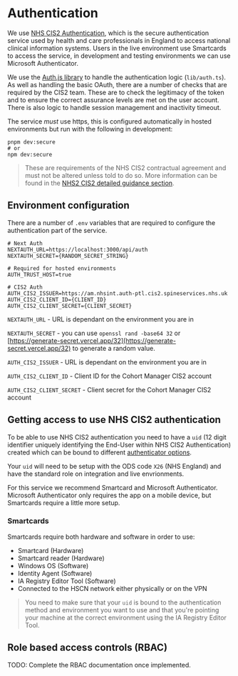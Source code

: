 # Authentication

We use [NHS CIS2 Authentication](https://digital.nhs.uk/services/care-identity-service/applications-and-services/cis2-authentication), which is the secure authentication service used by health and care professionals in England to access national clinical information systems. Users in the live environment use Smartcards to access the service, in development and testing environments we can use Microsoft Authenticator.

We use the [Auth.js library](https://authjs.dev/) to handle the authentication logic (`lib/auth.ts`). As well as handling the basic OAuth, there are a number of checks that are required by the CIS2 team. These are to check the legitimacy of the token and to ensure the correct assurance levels are met on the user account. There is also logic to handle session management and inactivity timeout.

The service _must_ use https, this is configured automatically in hosted environments but run with the following in development:

```
pnpm dev:secure
# or
npm dev:secure
```

> These are requirements of the NHS CIS2 contractual agreement and must not be altered unless told to do so.
> More information can be found in the [NHS2 CIS2 detailed guidance section](https://digital.nhs.uk/services/care-identity-service/applications-and-services/cis2-authentication/guidance-for-developers/detailed-guidance).

## Environment configuration

There are a number of `.env` variables that are required to configure the authentication part of the service.

```
# Next Auth
NEXTAUTH_URL=https://localhost:3000/api/auth
NEXTAUTH_SECRET={RANDOM_SECRET_STRING}

# Required for hosted environments
AUTH_TRUST_HOST=true

# CIS2 Auth
AUTH_CIS2_ISSUER=https://am.nhsint.auth-ptl.cis2.spineservices.nhs.uk
AUTH_CIS2_CLIENT_ID={CLIENT_ID}
AUTH_CIS2_CLIENT_SECRET={CLIENT_SECRET}
```

`NEXTAUTH_URL` - URL is dependant on the environment you are in

`NEXTAUTH_SECRET` - you can use `openssl rand -base64 32` or [https://generate-secret.vercel.app/32](https://generate-secret.vercel.app/32) to generate a random value.

`AUTH_CIS2_ISSUER` - URL is dependant on the environment you are in

`AUTH_CIS2_CLIENT_ID` - Client ID for the Cohort Manager CIS2 account

`AUTH_CIS2_CLIENT_SECRET` - Client secret for the Cohort Manager CIS2 account

## Getting access to use NHS CIS2 authentication

To be able to use NHS CIS2 authentication you need to have a `uid` (12 digit identifier uniquely identifying the End-User within NHS CIS2 Authentication) created which can be bound to different [authenticator options](https://digital.nhs.uk/services/care-identity-service/applications-and-services/cis2-authentication#authenticator-options).

Your `uid` will need to be setup with the ODS code `X26` (NHS England) and have the standard role on integration and live envrionments.

For this service we recommend Smartcard and Microsoft Authenticator. Microsoft Authenticator only requires the app on a mobile device, but Smartcards require a little more setup.

### Smartcards

Smartcards require both hardware and software in order to use:

- Smartcard (Hardware)
- Smartcard reader (Hardware)
- Windows OS (Software)
- Identity Agent (Software)
- IA Registry Editor Tool (Software)
- Connected to the HSCN network either physically or on the VPN

> You need to make sure that your `uid` is bound to the authentication method and environment you want to use and that you're pointing your machine at the correct environment using the IA Registry Editor Tool.

## Role based access controls (RBAC)

TODO: Complete the RBAC documentation once implemented.
